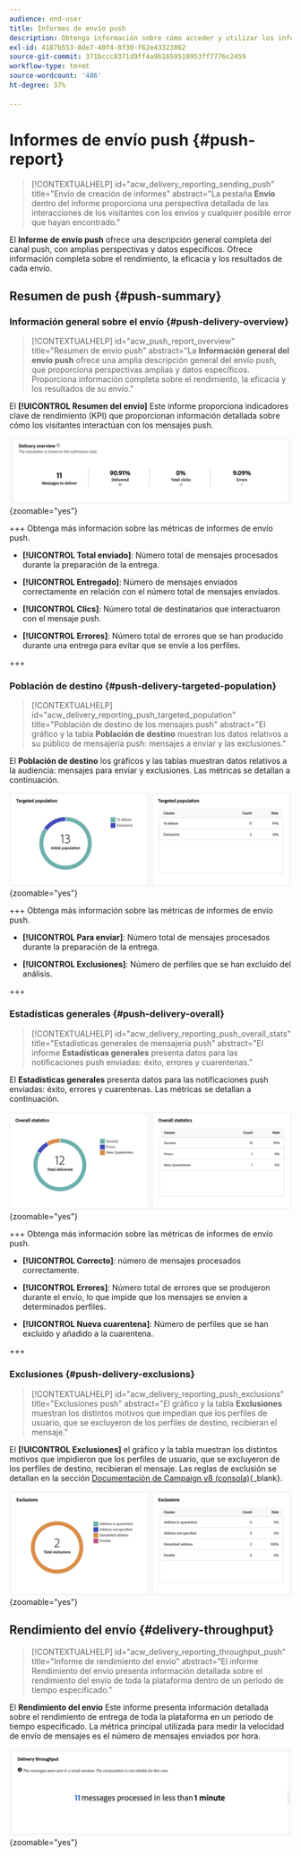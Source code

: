 ```yaml
---
audience: end-user
title: Informes de envío push
description: Obtenga información sobre cómo acceder y utilizar los informes de envío push
exl-id: 4187b553-8de7-40f4-8f30-f62e43323862
source-git-commit: 371bccc8371d9ff4a9b1659510953ff7776c2459
workflow-type: tm+mt
source-wordcount: '486'
ht-degree: 37%

---
```


# Informes de envío push {#push-report}

>[!CONTEXTUALHELP]
>id="acw_delivery_reporting_sending_push"
>title="Envío de creación de informes"
>abstract="La pestaña **Envío** dentro del informe proporciona una perspectiva detallada de las interacciones de los visitantes con los envíos y cualquier posible error que hayan encontrado."

El **Informe de envío push** ofrece una descripción general completa del canal push, con amplias perspectivas y datos específicos. Ofrece información completa sobre el rendimiento, la eficacia y los resultados de cada envío.

## Resumen de push {#push-summary}

### Información general sobre el envío {#push-delivery-overview}

>[!CONTEXTUALHELP]
>id="acw_push_report_overview"
>title="Resumen de envío push"
>abstract="La **Información general del envío push** ofrece una amplia descripción general del envío push, que proporciona perspectivas amplias y datos específicos. Proporciona información completa sobre el rendimiento, la eficacia y los resultados de su envío."

El **[!UICONTROL Resumen del envío]** Este informe proporciona indicadores clave de rendimiento (KPI) que proporcionan información detallada sobre cómo los visitantes interactúan con los mensajes push.

![](assets/reporting_push_3.png){zoomable=&quot;yes&quot;}

+++ Obtenga más información sobre las métricas de informes de envío push.

* **[!UICONTROL Total enviado]**: Número total de mensajes procesados durante la preparación de la entrega.

* **[!UICONTROL Entregado]**: Número de mensajes enviados correctamente en relación con el número total de mensajes enviados.

* **[!UICONTROL Clics]**: Número total de destinatarios que interactuaron con el mensaje push.

* **[!UICONTROL Errores]**: Número total de errores que se han producido durante una entrega para evitar que se envíe a los perfiles.

+++

### Población de destino {#push-delivery-targeted-population}

>[!CONTEXTUALHELP]
>id="acw_delivery_reporting_push_targeted_population"
>title="Población de destino de los mensajes push"
>abstract="El gráfico y la tabla **Población de destino** muestran los datos relativos a su público de mensajería push: mensajes a enviar y las exclusiones."

El **Población de destino** los gráficos y las tablas muestran datos relativos a la audiencia: mensajes para enviar y exclusiones. Las métricas se detallan a continuación.

![](assets/reporting_push_4.png){zoomable=&quot;yes&quot;}

+++ Obtenga más información sobre las métricas de informes de envío push.

* **[!UICONTROL Para enviar]**: Número total de mensajes procesados durante la preparación de la entrega.

* **[!UICONTROL Exclusiones]**: Número de perfiles que se han excluido del análisis.

+++

### Estadísticas generales {#push-delivery-overall}

>[!CONTEXTUALHELP]
>id="acw_delivery_reporting_push_overall_stats"
>title="Estadísticas generales de mensajería push"
>abstract="El informe **Estadísticas generales** presenta datos para las notificaciones push enviadas: éxito, errores y cuarentenas."

El **Estadísticas generales** presenta datos para las notificaciones push enviadas: éxito, errores y cuarentenas. Las métricas se detallan a continuación.

![](assets/reporting_push_5.png){zoomable=&quot;yes&quot;}

+++ Obtenga más información sobre las métricas de informes de envío push.

* **[!UICONTROL Correcto]**: número de mensajes procesados correctamente.

* **[!UICONTROL Errores]**: Número total de errores que se produjeron durante el envío, lo que impide que los mensajes se envíen a determinados perfiles.

* **[!UICONTROL Nueva cuarentena]**: Número de perfiles que se han excluido y añadido a la cuarentena.

+++

### Exclusiones {#push-delivery-exclusions}

>[!CONTEXTUALHELP]
>id="acw_delivery_reporting_push_exclusions"
>title="Exclusiones push"
>abstract="El gráfico y la tabla **Exclusiones** muestran los distintos motivos que impedían que los perfiles de usuario, que se excluyeron de los perfiles de destino, recibieran el mensaje."

El **[!UICONTROL Exclusiones]** el gráfico y la tabla muestran los distintos motivos que impidieron que los perfiles de usuario, que se excluyeron de los perfiles de destino, recibieran el mensaje. Las reglas de exclusión se detallan en la sección [Documentación de Campaign v8 (consola)](https://experienceleague.adobe.com/docs/campaign/campaign-v8/send/failures/delivery-failures.html#push-error-types){_blank}.


![](assets/reporting_push_6.png){zoomable=&quot;yes&quot;}

## Rendimiento del envío {#delivery-throughput}

>[!CONTEXTUALHELP]
>id="acw_delivery_reporting_throughput_push"
>title="Informe de rendimiento del envío"
>abstract="El informe Rendimiento del envío presenta información detallada sobre el rendimiento del envío de toda la plataforma dentro de un período de tiempo especificado."

El **Rendimiento del envío** Este informe presenta información detallada sobre el rendimiento de entrega de toda la plataforma en un periodo de tiempo especificado. La métrica principal utilizada para medir la velocidad de envío de mensajes es el número de mensajes enviados por hora.

![](assets/reporting_push_2.png){zoomable=&quot;yes&quot;}
